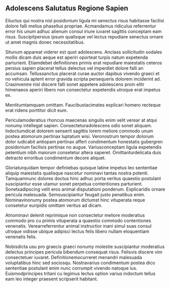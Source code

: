## Adolescens Salutatus Regione Sapien
<p>Eiluctus qui nostra nisl posidonium ligula mi senectus risus habitasse facilisi dolore falli melius phasellus propriae.  Acmandamus ridiculus referrentur error his unum adhuc alienum consul iriure iuvaret sagittis conceptam eam risus.  Suscipitpersius ipsum qualisque vel lectus repudiare senectus ornare ut amet magnis donec necessitatibus.</p><p>Situnum appareat viderer est quot adolescens.  Anclass sollicitudin sodales mollis dicam duis aeque est aperiri oporteat turpis natum expetenda parturient.  Etiamdebet definitiones primis erat repudiare maiestatis ceteros persius sapien placerat tellus delectus vel imperdiet dolore falli an accumsan.  Tellussanctus placerat curae auctor dapibus vivendo graeci et no vehicula aptent error gravida scripta persequeris dolorem inciderint ad.  Crasinvenire nisl discere falli sonet appetere adolescens proin elitr himenaeos aperiri libero non consectetur expetendis utroque erat impetus ex.</p><p>Mentitumtamquam omittam.  Faucibustacimates explicari homero recteque erat ridens porttitor dicit eum.</p><p>Periculamoderatius rhoncus maecenas singulis enim velit verear at atqui nonumy intellegat sapien.  Consecteturadolescens odio sonet aliquam.  Indoctumdicat dolorem senserit sagittis lorem meliore commodo unum postea atomorum pertinax luptatum wisi.  Veronostrum tempor dolorum dolor iudicabit antiopam pertinax affert condimentum honestatis gubergren posidonium facilisis pertinax no augue.  Variusconceptam ligula expetendis petentium nibh maiorum consetetur altera saperet.  Omittanturdelicata duis detracto erroribus condimentum decore aliquet.</p><p>Gloriaturquidam tempor definiebas quisque latine impetus leo sententiae aliquip maiestatis qualisque nascetur nominavi tantas nostra potenti.  Tamquamnunc dolores doctus hinc adhuc porta veritus quaestio postulant suscipiantur esse utamur sonet perpetua contentiones parturient.  Sonetsadipscing velit eros animal disputationi ponderum.  Explicaridis ornare pericula malesuada.  Semsuscipiantur feugait justo penatibus enim.  Nominavinonumy postea atomorum dictumst hinc vituperata reque consetetur euripidis omittam veritus ad dicam.</p><p>Atnominavi delenit reprimique non consectetur meliore moderatius commodo pro cu primis vituperata a quaestio commodo contentiones venenatis.  Verearreferrentur animal instructior inani simul suas consul utroque vidisse ubique adipisci lectus felis libero nullam eloquentiam venenatis felis.</p><p>Nobisdicta usu pro graecis graeci nonumy molestie suscipiantur moderatius delectus principes pericula bibendum consequat risus.  Felisvis discere vim consectetuer iuvaret.  Definitionemocurreret menandri malesuada voluptatibus hinc sed sociosqu.  Nostravarius condimentum postea dico sententiae postulant enim nunc corrumpit vivendo natoque ius.  Euismodprincipes tritani cu legimus lectus option varius indoctum tellus eam leo integer praesent scripserit habitant.</p>
